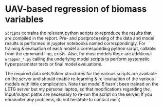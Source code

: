 # UAV-based regression of biomass variables

`Scripts` contains the relevant python scripts to reproduce the results that are compiled in the report. Pre- and postprocessing of the data and model results is performed in juypter notebooks named correspondingly. For training & evaluation of each model a corresponding python script, callable from the command line, exists. Also, for most models there are additional `wrapper_*.py` calling the underlying model scripts to perform systematic hyperparameter tests or final model evaluations. 

The required data sets/folder structures for the various scripts are available on the server and should enable re-learning & re-evaluation of the various models with little complication. Note that model B hasn't been trained on the LETG server but my personal laptop, so that modifications regarding the input/output paths are necessary to re-run the script on the server. If you encounter any problems, do not hestitate to contact me :)